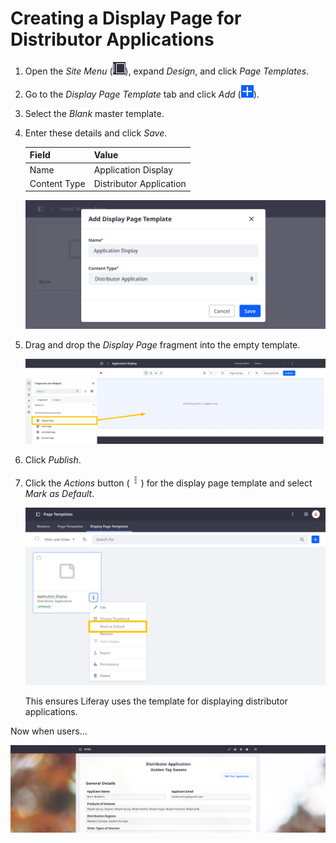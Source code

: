 # Creating a Display Page for Distributor Applications

1. Open the *Site Menu* (![Site Menu](../../images/icon-product-menu.png)), expand *Design*, and click *Page Templates*.

1. Go to the *Display Page Template* tab and click *Add* (![Add Button](../../images/icon-add.png)).

1. Select the *Blank* master template.

1. Enter these details and click *Save*.

   | Field        | Value                   |
   |:-------------|:------------------------|
   | Name         | Application Display     |
   | Content Type | Distributor Application |

   <!-- Now you can directly map page fragments to Distributor Application fields so the page is populated with the current application's details. -->

   ![](./creating-a-display-page-for-distributor-applications/images/01.png)

1. Drag and drop the *Display Page* fragment into the empty template.

   ![](./creating-a-display-page-for-distributor-applications/images/02.png)

1. Click *Publish*.

1. Click the *Actions* button (![Actions Button](../../images/icon-actions.png)) for the display page template and select *Mark as Default*.

   ![](./creating-a-display-page-for-distributor-applications/images/03.png)

   This ensures Liferay uses the template for displaying distributor applications.

Now when users...

![](./creating-a-display-page-for-distributor-applications/images/04.png)
